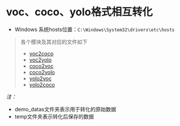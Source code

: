 # voc、coco、yolo格式相互转化

- Windows 系统hosts位置：`C:\Windows\System32\drivers\etc\hosts`

> 各个模块及其对应的文件如下
>- [voc2coco](voc2coco.py)
>- [voc2yolo](voc2yolo.py)
>- [coco2voc](coco2voc.py)
>- [coco2yolo](coco2yolo.py)
>- [yolo2voc](yolo2voc.py)
>- [yolo2coco](yolo2coco.py)

*注：* 
-  demo_datas文件夹表示用于转化的原始数据
-  temp文件夹表示转化后保存的数据
